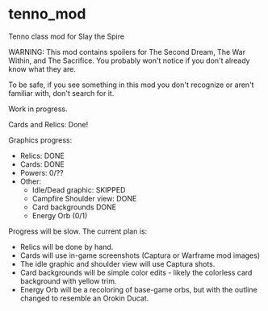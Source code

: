 # tenno_mod
Tenno class mod for Slay the Spire

WARNING: This mod contains spoilers for The Second Dream, The War Within, and The Sacrifice. 
You probably won't notice if you don't already know what they are.

To be safe, if you see something in this mod you don't recognize or aren't familiar with, don't search for it.

Work in progress. 

Cards and Relics: Done!

Graphics progress:

* Relics: DONE
* Cards: DONE
* Powers: 0/??
* Other: 
    * Idle/Dead graphic: SKIPPED
    * Campfire Shoulder view: DONE
    * Card backgrounds DONE
    * Energy Orb (0/1)

Progress will be slow. The current plan is:

* Relics will be done by hand.
* Cards will use in-game screenshots (Captura or Warframe mod images)
* The idle graphic and shoulder view will use Captura shots.
* Card backgrounds will be simple color edits - likely the colorless card
background with yellow trim.
* Energy Orb will be a recoloring of base-game orbs, but with the outline
changed to resemble an Orokin Ducat. 
